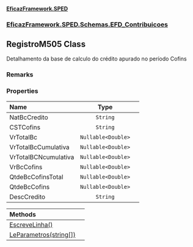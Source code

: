 #### [EficazFramework.SPED](EficazFrameworkSPED.md 'EficazFramework SPED')
### [EficazFramework.SPED.Schemas.EFD_Contribuicoes](EficazFramework.SPED.Schemas.EFD_Contribuicoes.md 'EficazFramework.SPED.Schemas.EFD_Contribuicoes')

## RegistroM505 Class

Detalhamento da base de calculo do crédito apurado no período Cofins

### Remarks
### Properties

| Name | Type | |
| :--- | :---: | :--- |
| NatBcCredito | `String` |  |
| CSTCofins | `String` |  |
| VrTotalBc | `Nullable<Double>` |  |
| VrTotalBcCumulativa | `Nullable<Double>` |  |
| VrTotalBCNcumulativa | `Nullable<Double>` |  |
| VrBcCofins | `Nullable<Double>` |  |
| QtdeBcCofinsTotal | `Nullable<Double>` |  |
| QtdeBcCofins | `Nullable<Double>` |  |
| DescCredito | `String` |  |

| Methods | |
| :--- | :--- |
| [EscreveLinha()](EficazFramework.SPED.Schemas.EFD_Contribuicoes/RegistroM505/EscreveLinha().md 'EficazFramework.SPED.Schemas.EFD_Contribuicoes.RegistroM505.EscreveLinha()') | |
| [LeParametros(string[])](EficazFramework.SPED.Schemas.EFD_Contribuicoes/RegistroM505/LeParametros(string[]).md 'EficazFramework.SPED.Schemas.EFD_Contribuicoes.RegistroM505.LeParametros(string[])') | |
